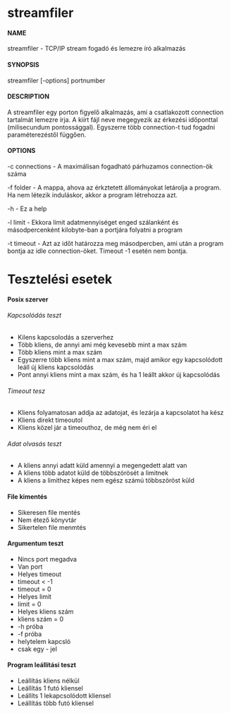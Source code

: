 # streamfiler
#### NAME
streamfiler - TCP/IP stream fogadó és lemezre író alkalmazás

#### SYNOPSIS
streamfiler [-options] portnumber

#### DESCRIPTION
A streamfiler egy porton figyelő alkalmazás, ami a csatlakozott connection tartalmát lemezre írja. A kiírt fájl neve megegyezik az érkezési időponttal (milisecundum pontossággal). Egyszerre több connection-t tud fogadni paraméterezéstől függően.

#### OPTIONS

-c connections
    - A maximálisan fogadható párhuzamos connection-ök száma

-f folder
    - A mappa, ahova az érkztetett állományokat letárolja a program. Ha nem létezik induláskor, akkor a program létrehozza azt.

-h
    - Ez a help

-l limit
    - Ekkora limit adatmennyiséget enged szálanként és másodpercenként kilobyte-ban a portjára folyatni a program

-t timeout
    - Azt az időt határozza meg másodpercben, ami után a program bontja az idle connection-öket. Timeout -1 esetén nem bontja.
    
# Tesztelési esetek
#### Posix szerver
###### Kapcsolódás teszt
* Kilens kapcsolodás a szerverhez
* Több kliens, de annyi ami még kevesebb mint a max szám
* Több kliens mint a max szám
* Egyszerre több kliens mint a max szám, majd amikor egy kapcsolódott leáll új kliens kapcsolódás
* Pont annyi kliens mint a max szám, és ha 1 leállt akkor új kapcsolódás
###### Timeout tesz
* Kliens folyamatosan addja az adatojat, és lezárja a kapcsolatot ha kész
* Kliens direkt timeoutol
* Kliens közel jár a timeouthoz, de még nem éri el
###### Adat olvasás teszt
* A kliens annyi adatt küld amennyi a megengedett alatt van
* A kliens több adatot küld de többszörösét a limitnek
* A kliens a limithez képes nem egész számú többszöröst küld
#### File kimentés
* Sikeresen file mentés
* Nem étező könyvtár
* Sikertelen file menmtés
#### Argumentum teszt
* Nincs port megadva
* Van port
* Helyes timeout
* timeout < -1
* timeout = 0
* Helyes limit
* limit = 0
* Helyes kliens szám
* kliens szám = 0
* -h próba
* -f próba
* helytelem kapcsló
* csak egy - jel
#### Program leállítási teszt
* Leállítás kliens nélkül
* Leállítás 1 futó kliensel
* Leállíts 1 lekapcsolódott kliensel
* Leállítás több futó kliensel
